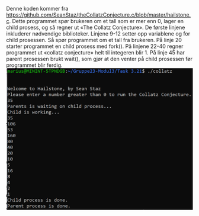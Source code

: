 Denne koden kommer fra https://github.com/SeanStaz/theCollatzConjecture.c/blob/master/hailstone.c.
Dette programmet spør brukeren om et tall som er mer enn 0, lager en child prosess, og så regner ut «The Collatz Conjecture». De første linjene inkluderer nødvendige biblioteker. Linjene 9-12 setter opp variablene og for child prosessen. Så spør programmet om et tall fra brukeren. På linje 20 starter programmet en child prosess med fork(). På linjene 22-40 regner programmet ut «collatz conjecture» helt til integeren blir 1. På linje 45 har parent prosessen brukt wait(), som gjør at den venter på child prosessen før programmet blir ferdig.
![Image321](https://raw.githubusercontent.com/MariusUIA/Gruppe23-Modul3/main/Task%203.21/image6.png)
